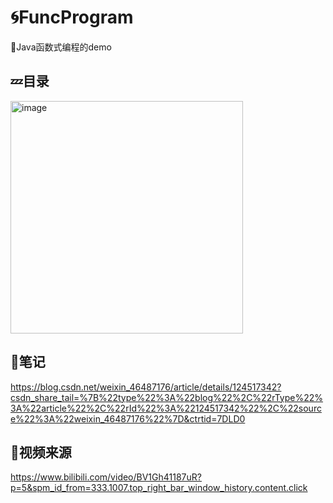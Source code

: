 # 🌀FuncProgram
👀Java函数式编程的demo

## 💤目录

<img width="372" alt="image" src="https://user-images.githubusercontent.com/74408716/166185626-729787ad-23e8-44d6-b2d7-06cc07246559.png">

## 🏐笔记

https://blog.csdn.net/weixin_46487176/article/details/124517342?csdn_share_tail=%7B%22type%22%3A%22blog%22%2C%22rType%22%3A%22article%22%2C%22rId%22%3A%22124517342%22%2C%22source%22%3A%22weixin_46487176%22%7D&ctrtid=7DLD0

## 🎱视频来源

https://www.bilibili.com/video/BV1Gh41187uR?p=5&spm_id_from=333.1007.top_right_bar_window_history.content.click
